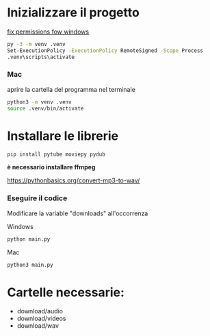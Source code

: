 # Inizializzare il progetto

[fix permissions fow windows](https://stackoverflow.com/questions/4037939/powershell-says-execution-of-scripts-is-disabled-on-this-system)

```bash
py -3 -m venv .venv
Set-ExecutionPolicy -ExecutionPolicy RemoteSigned -Scope Process
.venv\scripts\activate
```

### Mac

aprire la cartella del programma nel terminale

```bash
python3 -m venv .venv
source .venv/bin/activate
```

# Installare le librerie

```bash
pip install pytube moviepy pydub
```

**è necessario installare ffmpeg**

<https://pythonbasics.org/convert-mp3-to-wav/>

### Eseguire il codice

Modificare la variable "downloads" all'occorrenza

Windows

```bash
python main.py
```

Mac

```bash
python3 main.py
```

# Cartelle necessarie:

- download/audio
- download/videos
- download/wav
